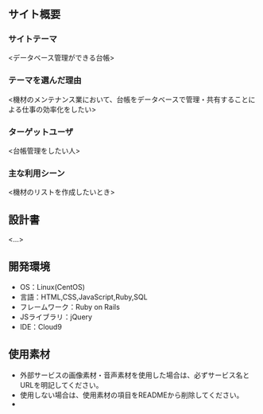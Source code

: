 

# <our ledger>

## サイト概要
### サイトテーマ
<データベース管理ができる台帳>

### テーマを選んだ理由
<機材のメンテナンス業において、台帳をデータベースで管理・共有することによる仕事の効率化をしたい>

### ターゲットユーザ
<台帳管理をしたい人>

### 主な利用シーン
<機材のリストを作成したいとき>

## 設計書
<...>

## 開発環境
- OS：Linux(CentOS)
- 言語：HTML,CSS,JavaScript,Ruby,SQL
- フレームワーク：Ruby on Rails
- JSライブラリ：jQuery
- IDE：Cloud9

## 使用素材
- 外部サービスの画像素材・音声素材を使用した場合は、必ずサービス名とURLを明記してください。
- 使用しない場合は、使用素材の項目をREADMEから削除してください。
- 



<!--# <コムマップ>-->

<!--## サイト概要-->
<!--### サイトテーマ-->
<!--<SNSとマップの融合>-->

<!--### テーマを選んだ理由-->
<!--<共有したいお店・風景・観光地をマップに表すことで、思い出の振り返りやおすすめの場所の共有をわかりやすく！-->
<!--　こういった内容のアプリがあれば便利と思いました>-->

<!--### ターゲットユーザ-->
<!--<おすすめ観光地を紹介したい・好きなお店に行ってみてほしいなど様々なユーザへ>-->

<!--### 主な利用シーン-->
<!--<行きたい/行ったお店等を写真などで記録・共有>-->

<!--## 設計書-->
<!--<...>-->

<!--## 開発環境-->
<!--- OS：Linux(CentOS)-->
<!--- 言語：HTML,CSS,JavaScript,Ruby,SQL-->
<!--- フレームワーク：Ruby on Rails-->
<!--- JSライブラリ：jQuery-->
<!--- IDE：Cloud9-->

<!--## 使用素材-->
<!--マップ-->
<!--- 外部サービスの画像素材・音声素材を使用した場合は、必ずサービス名とURLを明記してください。-->
<!--- 使用しない場合は、使用素材の項目をREADMEから削除してください。-->
<!--- -->